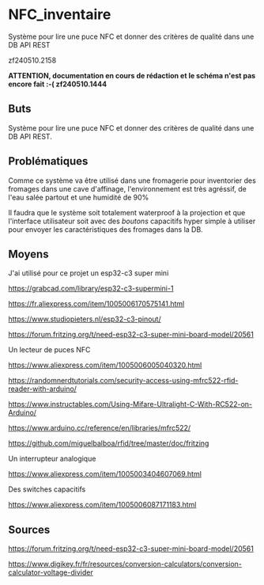 # NFC_inventaire
Système pour lire une puce NFC et donner des critères de qualité dans une DB API REST

zf240510.2158

**ATTENTION, documentation en cours de rédaction et le schéma n'est pas encore fait :-(  zf240510.1444**


## Buts
Système pour lire une puce NFC et donner des critères de qualité dans une DB API REST.


## Problématiques
Comme ce système va être utilisé dans une fromagerie pour inventorier des fromages dans une cave d'affinage, l'environnement est très agréssif, de l'eau salée partout et une humidité de 90%

Il faudra que le système soit totalement waterproof à la projection et que l'interface utilisateur soit avec des *boutons* capacitifs hyper simple à utiliser pour envoyer les caractéristiques des fromages dans la DB.


## Moyens
J'ai utilisé pour ce projet un esp32-c3 super mini

https://grabcad.com/library/esp32-c3-supermini-1

https://fr.aliexpress.com/item/1005006170575141.html

https://www.studiopieters.nl/esp32-c3-pinout/

https://forum.fritzing.org/t/need-esp32-c3-super-mini-board-model/20561


Un lecteur de puces NFC

https://www.aliexpress.com/item/1005006005040320.html

https://randomnerdtutorials.com/security-access-using-mfrc522-rfid-reader-with-arduino/

https://www.instructables.com/Using-Mifare-Ultralight-C-With-RC522-on-Arduino/


https://www.arduino.cc/reference/en/libraries/mfrc522/

https://github.com/miguelbalboa/rfid/tree/master/doc/fritzing


Un interrupteur analogique

https://www.aliexpress.com/item/1005003404607069.html


Des switches capacitifs

https://www.aliexpress.com/item/1005006087171183.html


## Sources
https://forum.fritzing.org/t/need-esp32-c3-super-mini-board-model/20561

https://www.digikey.fr/fr/resources/conversion-calculators/conversion-calculator-voltage-divider


